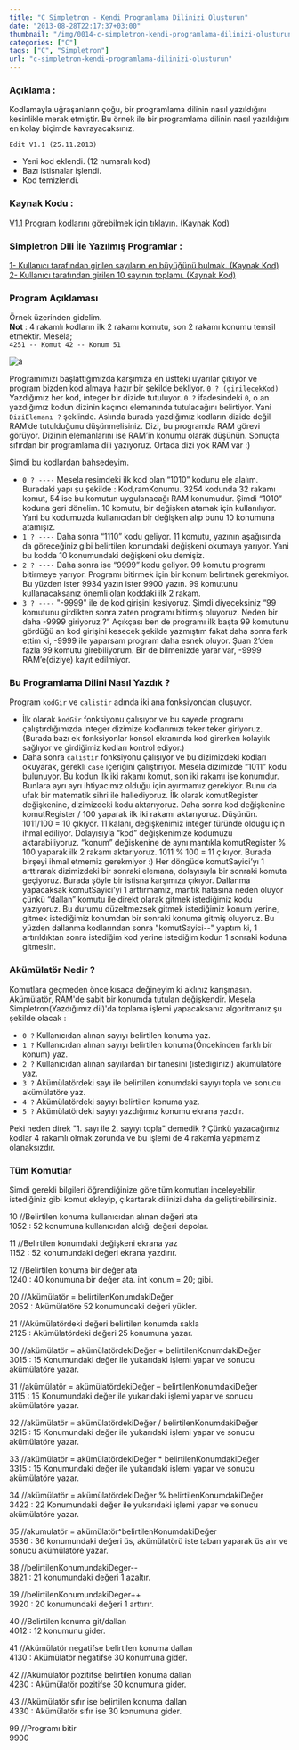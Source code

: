 ```yaml
---
title: "C Simpletron - Kendi Programlama Dilinizi Oluşturun"
date: "2013-08-28T22:17:37+03:00"
thumbnail: "/img/0014-c-simpletron-kendi-programlama-dilinizi-olusturun.png"
categories: ["C"]
tags: ["C", "Simpletron"]
url: "c-simpletron-kendi-programlama-dilinizi-olusturun"
---
```


### Açıklama :

Kodlamayla uğraşanların çoğu, bir programlama dilinin nasıl yazıldığını kesinlikle merak etmiştir. Bu örnek ile bir programlama dilinin nasıl yazıldığını en kolay biçimde kavrayacaksınız.

`Edit V1.1 (25.11.2013)` <br>
* Yeni kod eklendi. (12 numaralı kod) <br>
* Bazı istisnalar işlendi. <br>
* Kod temizlendi. <br>


### Kaynak Kodu :

[V1.1 Program kodlarını görebilmek için tıklayın. (Kaynak Kod)</a>](https://github.com/furkantokac/Simpletron/blob/master/src/simpletron.c)


### Simpletron Dili İle Yazılmış Programlar :

[1- Kullanıcı tarafından girilen sayıların en büyüğünü bulmak. (Kaynak Kod)](http://furkantokac.com/simpletron-en-buyuk-sayi/) </br>
[2- Kullanıcı tarafından girilen 10 sayının toplamı. (Kaynak Kod)](http://furkantokac.com/simpletron-10-degerin-toplami/)


### Program Açıklaması

Örnek üzerinden gidelim. <br>
**Not** : 4 rakamlı kodların ilk 2 rakamı komutu, son 2 rakamı konumu temsil etmektir. Mesela; <br>
`4251 -- Komut 42 -- Konum 51`

![a](/img/0014-c-simpletron-kendi-programlama-dilinizi-olusturun-1.png)

Programımızı başlattığımızda karşımıza en üstteki uyarılar çıkıyor ve program bizden kod almaya hazır bir şekilde bekliyor. `0 ? (girilecekKod)` Yazdığımız her kod, integer bir dizide tutuluyor. `0 ?` ifadesindeki `0`, o an yazdığımız kodun dizinin kaçıncı elemanında tutulacağını belirtiyor. Yani `DiziElemanı ?` şeklinde. Aslında burada yazdığımız kodların dizide değil RAM’de tutulduğunu düşünmelisiniz. Dizi, bu programda RAM görevi görüyor. Dizinin elemanlarını ise RAM’in konumu olarak düşünün. Sonuçta sıfırdan bir programlama dili yazıyoruz. Ortada dizi yok RAM var :)

Şimdi bu kodlardan bahsedeyim.

* `0 ? ----` Mesela resimdeki ilk kod olan “1010” kodunu ele alalım. Buradaki yapı şu şekilde : Kod,ramKonumu. 3254 kodunda 32 rakamı komut, 54 ise bu komutun uygulanacağı RAM konumudur. Şimdi “1010” koduna geri dönelim. 10 komutu, bir değişken atamak için kullanılıyor. Yani bu kodumuzda kullanıcıdan bir değişken alıp bunu 10 konumuna atamışız.
* `1 ? ----` Daha sonra “1110” kodu geliyor. 11 komutu, yazının aşağısında da göreceğiniz gibi belirtilen konumdaki değişkeni okumaya yarıyor. Yani bu kodda 10 konumundaki değişkeni oku demişiz.
* `2 ? ----` Daha sonra ise “9999” kodu geliyor. 99 komutu programı bitirmeye yarıyor. Programı bitirmek için bir konum belirtmek gerekmiyor. Bu yüzden ister 9934 yazın ister 9900 yazın. 99 komutunu kullanacaksanız önemli olan koddaki ilk 2 rakam.
* `3 ? ----` "-9999" ile de kod girişini kesiyoruz. Şimdi diyeceksiniz “99 komutunu girdikten sonra zaten programı bitirmiş oluyoruz. Neden bir daha -9999 giriyoruz ?” Açıkçası ben de programı ilk başta 99 komutunu gördüğü an kod girişini kesecek şekilde yazmıştım fakat daha sonra fark ettim ki, -9999 ile yaparsam program daha esnek oluyor. Şuan 2’den fazla 99 komutu girebiliyorum. Bir de bilmenizde yarar var, -9999 RAM’e(diziye) kayıt edilmiyor.


### Bu Programlama Dilini Nasıl Yazdık ?

Program `kodGir` ve `calistir` adında iki ana fonksiyondan oluşuyor.

- İlk olarak `kodGir` fonksiyonu çalışıyor ve bu sayede programı çalıştırdığımızda integer dizimize kodlarımızı teker teker giriyoruz. (Burada bazı ek fonksiyonlar konsol ekranında kod girerken kolaylık sağlıyor ve girdiğimiz kodları kontrol ediyor.)
- Daha sonra `calistir` fonksiyonu çalışıyor ve bu dizimizdeki kodları okuyarak, gerekli `case` içeriğini çalıştırıyor. Mesela dizimizde “1011” kodu bulunuyor. Bu kodun ilk iki rakamı komut, son iki rakamı ise konumdur. Bunlara ayrı ayrı ihtiyacımız olduğu için ayırmamız gerekiyor. Bunu da ufak bir matematik sihri ile hallediyoruz. İlk olarak komutRegister değişkenine, dizimizdeki kodu aktarıyoruz. Daha sonra kod değişkenine komutRegister / 100 yaparak ilk iki rakamı aktarıyoruz. Düşünün. 1011/100 = 10 çıkıyor. 11 kalanı, değişkenimiz integer türünde olduğu için ihmal ediliyor. Dolayısıyla “kod” değişkenimize kodumuzu aktarabiliyoruz. “konum” değişkenine de aynı mantıkla komutRegister % 100 yaparak ilk 2 rakamı aktarıyoruz. 1011 % 100 = 11 çıkıyor. Burada birşeyi ihmal etmemiz gerekmiyor :) Her döngüde komutSayici’yı 1 arttırarak dizimizdeki bir sonraki elemana, dolayısıyla bir sonraki komuta geçiyoruz. Burada şöyle bir istisna karşımıza çıkıyor. Dallanma yapacaksak komutSayici’yi 1 arttırmamız, mantık hatasına neden oluyor çünkü “dallan” komutu ile direkt olarak gitmek istediğimiz kodu yazıyoruz. Bu durumu düzeltmezsek gitmek istediğimiz konum yerine, gitmek istediğimiz konumdan bir sonraki konuma gitmiş oluyoruz. Bu yüzden dallanma kodlarından sonra "komutSayici--" yaptım ki, 1 artırıldıktan sonra istediğim kod yerine istediğim kodun 1 sonraki koduna gitmesin.


### Akümülatör Nedir ?

Komutlara geçmeden önce kısaca değineyim ki aklınız karışmasın.
Akümülatör, RAM'de sabit bir konumda tutulan değişkendir. Mesela Simpletron(Yazdığımız dil)'da toplama işlemi yapacaksanız algoritmanız şu şekilde olacak :

* `0 ?` Kullanıcıdan alınan sayıyı belirtilen konuma yaz.
* `1 ?` Kullanıcıdan alınan sayıyı belirtilen konuma(Öncekinden farklı bir konum) yaz.
* `2 ?` Kullanıcıdan alınan sayılardan bir tanesini (istediğinizi) akümülatöre yaz.
* `3 ?` Akümülatördeki sayı ile belirtilen konumdaki sayıyı topla ve sonucu akümülatöre yaz.
* `4 ?` Akümülatördeki sayıyı belirtilen konuma yaz.
* `5 ?` Akümülatördeki sayıyı yazdığımız konumu ekrana yazdır.

Peki neden direk "1. sayı ile 2. sayıyı topla" demedik ? Çünkü yazacağımız kodlar 4 rakamlı olmak zorunda ve bu işlemi de 4 rakamla yapmamız olanaksızdır.


### Tüm Komutlar

Şimdi gerekli bilgileri öğrendiğinize göre tüm komutları inceleyebilir, istediğiniz gibi komut ekleyip, çıkartarak dilinizi daha da geliştirebilirsiniz.

10 //Belirtilen konuma kullanıcıdan alınan değeri ata </br>
1052 : 52 konumuna kullanıcıdan aldığı değeri depolar.

11 //Belirtilen konumdaki değişkeni ekrana yaz </br>
1152 : 52 konumundaki değeri ekrana yazdırır.

12 //Belirtilen konuma bir değer ata </br>
1240 : 40 konumuna bir değer ata. int konum = 20; gibi.

20 //Akümülatör = belirtilenKonumdakiDeğer </br>
2052 : Akümülatöre 52 konumundaki değeri yükler.

21 //Akümülatördeki değeri belirtilen konumda sakla </br>
2125 : Akümülatördeki değeri 25 konumuna yazar.

30 //akümülatör = akümülatördekiDeğer + belirtilenKonumdakiDeğer </br>
3015 : 15 Konumundaki değer ile yukarıdaki işlemi yapar ve sonucu akümülatöre yazar.

31 //akümülatör = akümülatördekiDeğer – belirtilenKonumdakiDeğer </br>
3115 : 15 Konumundaki değer ile yukarıdaki işlemi yapar ve sonucu akümülatöre yazar.

32 //akümülatör = akümülatördekiDeğer / belirtilenKonumdakiDeğer </br>
3215 : 15 Konumundaki değer ile yukarıdaki işlemi yapar ve sonucu akümülatöre yazar.

33 //akümülatör = akümülatördekiDeğer * belirtilenKonumdakiDeğer </br>
3315 : 15 Konumundaki değer ile yukarıdaki işlemi yapar ve sonucu akümülatöre yazar.

34 //akümülatör = akümülatördekiDeğer % belirtilenKonumdakiDeğer </br>
3422 : 22 Konumundaki değer ile yukarıdaki işlemi yapar ve sonucu akümülatöre yazar.

35 //akumulatör = akümülatör^belirtilenKonumdakiDeğer </br>
3536 : 36 konumundaki değeri üs, akümülatörü iste taban yaparak üs alır ve sonucu akümülatöre yazar.

38 //belirtilenKonumundakiDeger-- </br>
3821 : 21 konumundaki değeri 1 azaltır.

39 //belirtilenKonumundakiDeger++ </br>
3920 : 20 konumundaki değeri 1 arttırır.

40 //Belirtilen konuma git/dallan </br>
4012 : 12 konumunu gider.

41 //Akümülatör negatifse belirtilen konuma dallan </br>
4130 : Akümülatör negatifse 30 konumuna gider.

42 //Akümülatör pozitifse belirtilen konuma dallan </br>
4230 : Akümülatör pozitifse 30 konumuna gider.

43 //Akümülatör sıfır ise belirtilen konuma dallan </br>
4330 : Akümülatör sıfır ise 30 konumuna gider.

99 //Programı bitir </br>
9900
